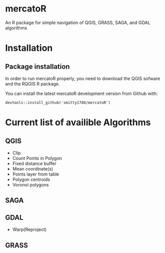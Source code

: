 # mercatoR
An R package for simple navigation of QGIS, GRASS, SAGA, and GDAL algorithms

# Installation 

## Package installation
In order to run mercatoR properly, you need to download the QGIS sofware and the RQGIS R package.

You can install the latest mercatoR development version from Github with:

```{r, eval = FALSE}
devtools::install_github('smitty1788/mercatoR')
```

# Current list of availible Algorithms

## QGIS
* Clip
* Count Points in Polygon
* Fixed distance buffer
* Mean coordinate(s)
* Points layer from table
* Polygon centroids
* Voronoi polygons

## SAGA

## GDAL
* Warp(Reproject)

## GRASS
